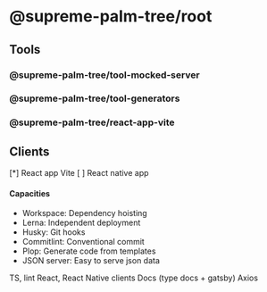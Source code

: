 # @supreme-palm-tree/root



## Tools
### @supreme-palm-tree/tool-mocked-server
### @supreme-palm-tree/tool-generators
### @supreme-palm-tree/react-app-vite


## Clients
[*] React app Vite
[ ] React native app

#### Capacities

* Workspace: Dependency hoisting
* Lerna: Independent deployment
* Husky: Git hooks
* Commitlint: Conventional commit
* Plop: Generate code from templates
* JSON server: Easy to serve json data




TS, lint
React, React Native clients
Docs (type docs + gatsby)
Axios